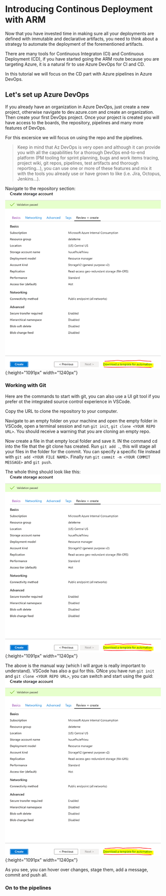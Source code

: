 # Introducing Continous Deployment with ARM

Now that you have invested time in making sure all your deployments are defined with immutable and declarative artifacts, you need to think about a strategy to automate the deployment of the forementioned artifacts.

There are many tools for Continuous Integraton (CI) and Continuous Deployment (CD), if you have started going the ARM route because you are targeting Azure, it is a natural fir to use Azure DevOps for CI and CD.

In this tutorial we will focus on the CD part with Azure pipelines in Azure DevOps.

## Let's set up Azure DevOps

If you already have an organization in Azure DevOps, just create a new project, otherwise navigate to dev.azure.com and create an organization. Then create your first DevOps project. Once your project is created you will have access to the boards, the repository, pipelines and many more features of DevOps.

For this excersice we will focus on using the repo and the pipelines. 
> Keep in mind that Az DevOps is very open and although it can provide you with all the capabilities for a thorough DevOps end-to-end platform (PM tooling for sprint planning, bugs and work items tracing, project wiki, git repos, pipelines, test artifacts and thorough reporting...), you can use one or more of these features and mix it with the tools you already use or have grown to like (i.e. Jira, Octopus, Jenkins...).

Navigate to the repository section:
![image](https://github.com/JeromeVigne/InfraAsCode-introduction/blob/master/images/Download_a_teamplate_for_Automation.PNG){:height="1091px" width="1240px"}

### Working with Git

Here are the commands to start with git, you can also use a UI git tool if you prefer ot the integrated source control experience in VSCode.

Copy the URL to clone the repository to your computer.

Navigate to an empty folder on your machine and open the empty folder in VSCode, open a terminal session and run
`git init`, `git clone <YOUR REPO URL>`. You should receive a warning that you are cloning an empty repo.

Now create a file in that empty local folder and save it. IN the command cd into the file that the git clone has created. Run `git add .`, this will stage all your files in the folder for the commit. You can specify a specific file instead with `git add <YOUR FILE NAME>`. Finally run `git commit -m <YOUR COMMIT MESSAGE>` and `git push`.

The whole thing should look like this:
![image](https://github.com/JeromeVigne/InfraAsCode-introduction/blob/master/images/Download_a_teamplate_for_Automation.PNG){:height="1091px" width="1240px"}

The above is the manual way (which I will argue is really important to understand). VSCode has also a gui for this. ONce you have run `git init` and `git clone <YOUR REPO URL>`, you can switch and start using the guid:
![image](https://github.com/JeromeVigne/InfraAsCode-introduction/blob/master/images/Download_a_teamplate_for_Automation.PNG){:height="1091px" width="1240px"}

As you see, you can hover over changes, stage them, add a message, commit and push all.

### On to the pipelines

